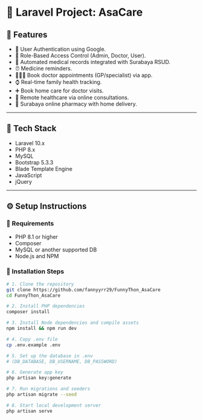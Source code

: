 # 📘 Laravel Project: AsaCare

## 🚀 Features

- 🔐 User Authentication using Google.
- 👥 Role-Based Access Control (Admin, Doctor, User).
- 📑 Automated medical records integrated with Surabaya RSUD.
- ⏰ Medicine reminders.
- 🧑🏻‍⚕️ Book doctor appointments (GP/specialist) via app.
- ⌚ Real-time family health tracking.
- ➕ Book home care for doctor visits.
- 💬 Remote healthcare via online consultations.
- 💊 Surabaya online pharmacy with home delivery.

---

## 🧰 Tech Stack

- Laravel 10.x
- PHP 8.x
- MySQL 
- Bootstrap 5.3.3
- Blade Template Engine
- JavaScript
- jQuery 

---

## ⚙️ Setup Instructions

### 📌 Requirements

- PHP 8.1 or higher
- Composer
- MySQL or another supported DB
- Node.js and NPM

### 🔧 Installation Steps

```bash
# 1. Clone the repository
git clone https://github.com/fannyyrr29/FunnyThon_AsaCare
cd FunnyThon_AsaCare

# 2. Install PHP dependencies
composer install

# 3. Install Node dependencies and compile assets
npm install && npm run dev

# 4. Copy .env file
cp .env.example .env

# 5. Set up the database in .env
# (DB_DATABASE, DB_USERNAME, DB_PASSWORD)

# 6. Generate app key
php artisan key:generate

# 7. Run migrations and seeders
php artisan migrate --seed

# 8. Start local development server
php artisan serve

